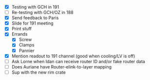 - [x] Testing with GCH in 191
- [ ] Re-testing with GCH/OZ in 188
- [x] Send feedback to Paris
- [x] Slide for 191 meeting
- [x] Print stuff
- [x] Errands
  - [x] Screw
  - [x] Clamps
  - [x] Pannier
- [x] Mention readout to 191 channel (good when cooling/LV is off)
- [ ] Ask Lorne when Idan can receive router ID and/or fake router data
- [ ] Does Auriane have Router-elink-to-layer mapping
- [ ] Sup with the new rim crate
